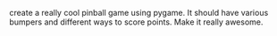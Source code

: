 create a really cool pinball game using pygame.  It should have various bumpers and different ways to score points.  Make it really awesome.

